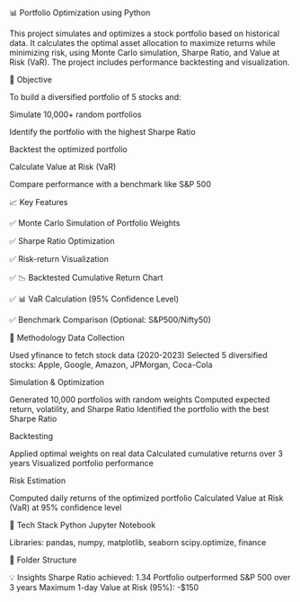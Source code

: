 📊 Portfolio Optimization using Python

This project simulates and optimizes a stock portfolio based on historical data. It calculates the optimal asset allocation to maximize returns while minimizing risk, using Monte Carlo simulation, Sharpe Ratio, and Value at Risk (VaR). The project includes performance backtesting and visualization.

📌 Objective

To build a diversified portfolio of 5 stocks and:

Simulate 10,000+ random portfolios

Identify the portfolio with the highest Sharpe Ratio

Backtest the optimized portfolio

Calculate Value at Risk (VaR)

Compare performance with a benchmark like S&P 500

📈 Key Features

✅ Monte Carlo Simulation of Portfolio Weights

✅ Sharpe Ratio Optimization

✅ Risk-return Visualization

✅ 📉 Backtested Cumulative Return Chart

✅ 📊 VaR Calculation (95% Confidence Level)

✅ Benchmark Comparison (Optional: S&P500/Nifty50)

🧠 Methodology
Data Collection

Used yfinance to fetch stock data (2020-2023)
Selected 5 diversified stocks: Apple, Google, Amazon, JPMorgan, Coca-Cola

Simulation & Optimization

Generated 10,000 portfolios with random weights
Computed expected return, volatility, and Sharpe Ratio
Identified the portfolio with the best Sharpe Ratio

Backtesting

Applied optimal weights on real data
Calculated cumulative returns over 3 years
Visualized portfolio performance

Risk Estimation

Computed daily returns of the optimized portfolio
Calculated Value at Risk (VaR) at 95% confidence level

🧮 Tech Stack
Python
Jupyter Notebook

Libraries:
pandas, numpy, matplotlib, seaborn
scipy.optimize, finance

📂 Folder Structure

💡 Insights
Sharpe Ratio achieved: 1.34
Portfolio outperformed S&P 500 over 3 years
Maximum 1-day Value at Risk (95%): -$150
